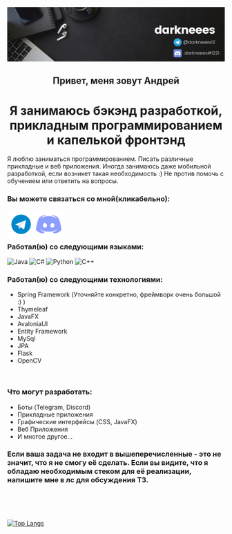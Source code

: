 <div align="center">

  <img src="banner.png">
  <h2>Привет, меня зовут Андрей</h2>
  <h1>Я занимаюсь бэкэнд разработкой, прикладным программированием и капелькой фронтэнд</h1>  
</div>
Я люблю заниматься программированием. Писать различные прикладные и веб приложения. Иногда занимаюсь даже мобильной разработкой, если возникет такая необходимость :) Не против помочь с обучением или ответить на вопросы.

### Вы можете связаться со мной(кликабельно):
<a href="https://t.me/darkneees12"><img align="left" src="telegram-icon.png" alt="icon | Telegram" width="64px" heigth="64px"/></a>
<a href="https://discordapp.com/users/429566025751855114/"><img align="left" src="discord-ic.png" alt="icon | Discord" width="64px" heigth="64px"/></a>
<br/><br/><br/>

### Работал(ю) со следующими языками:
  
![Java](https://img.shields.io/badge/java-%23ED8B00.svg?style=for-the-badge&logo=java&logoColor=white)
![C#](https://img.shields.io/badge/c%23-%23239120.svg?style=for-the-badge&logo=c-sharp&logoColor=white)
![Python](https://img.shields.io/badge/python-3670A0?style=for-the-badge&logo=python&logoColor=ffdd54)
![C++](https://img.shields.io/badge/c++-%2300599C.svg?style=for-the-badge&logo=c%2B%2B&logoColor=white)
  
### Работал(ю) со следующими технологиями:

* Spring Framework (Уточняйте конкретно, фреймворк очень большой :) )
* Thymeleaf
* JavaFX
* AvaloniaUI
* Entity Framework
* MySql
* JPA
* Flask
* OpenCV
<br/>

### Что могут разработать:

* Боты (Telegram, Discord)
* Прикладные приложения
* Графические интерфейсы (CSS, JavaFX)
* Веб Приложения
* И многое другое...

### Если ваша задача не входит в вышеперечисленные - это не значит, что я не смогу её сделать. Если вы видите, что я обладаю необходимым стеком для её реализации, напишите мне в лс для обсуждения ТЗ.


<br/>
<br/>
<br/>

[![Top Langs](https://github-readme-stats.vercel.app/api/top-langs/?username=darkneees&langs_count=8)](https://github.com/anuraghazra/github-readme-stats)

